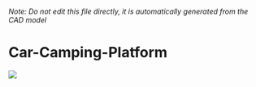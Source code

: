 ###### Note: Do not edit this file directly, it is automatically generated from the CAD model

# Car-Camping-Platform

![](/project.svg)



 


